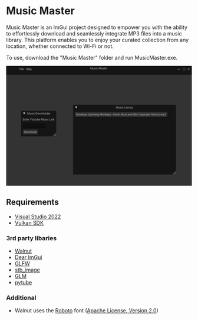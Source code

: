 # Music Master
Music Master is an ImGui project designed to empower you with the ability to effortlessly download and seamlessly integrate MP3 files into a music library. This platform enables you to enjoy your curated collection from any location, whether connected to Wi-Fi or not.

To use, download the "Music Master" folder and run MusicMaster.exe.

![Music Master Screenshot](https://github.com/joshuabernard140/Music-Master/raw/main/screenshot.png)

## Requirements
- [Visual Studio 2022](https://visualstudio.com)
- [Vulkan SDK](https://vulkan.lunarg.com/sdk/home#windows)

### 3rd party libaries
- [Walnut](https://github.com/StudioCherno/Walnut)
- [Dear ImGui](https://github.com/ocornut/imgui)
- [GLFW](https://github.com/glfw/glfw)
- [stb_image](https://github.com/nothings/stb)
- [GLM](https://github.com/g-truc/glm)
- [pytube](https://github.com/pytube/pytube)

### Additional
- Walnut uses the [Roboto](https://fonts.google.com/specimen/Roboto) font ([Apache License, Version 2.0](https://www.apache.org/licenses/LICENSE-2.0))
